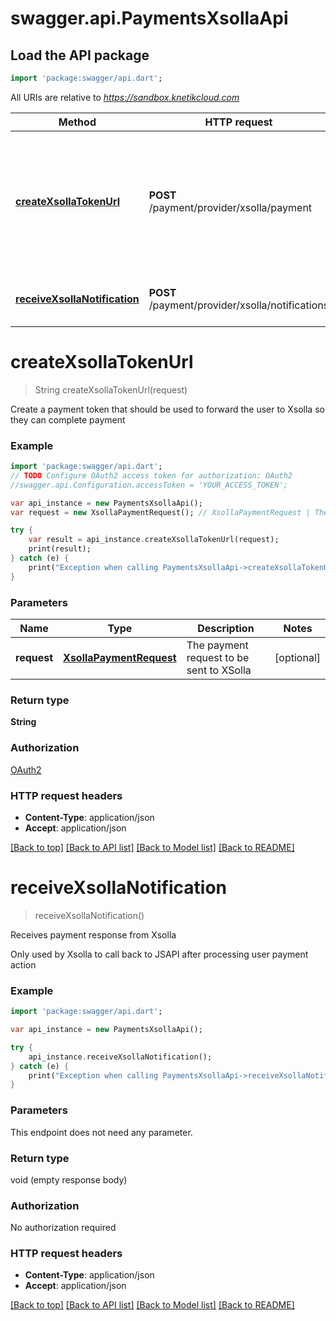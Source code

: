 # swagger.api.PaymentsXsollaApi

## Load the API package
```dart
import 'package:swagger/api.dart';
```

All URIs are relative to *https://sandbox.knetikcloud.com*

Method | HTTP request | Description
------------- | ------------- | -------------
[**createXsollaTokenUrl**](PaymentsXsollaApi.md#createXsollaTokenUrl) | **POST** /payment/provider/xsolla/payment | Create a payment token that should be used to forward the user to Xsolla so they can complete payment
[**receiveXsollaNotification**](PaymentsXsollaApi.md#receiveXsollaNotification) | **POST** /payment/provider/xsolla/notifications | Receives payment response from Xsolla


# **createXsollaTokenUrl**
> String createXsollaTokenUrl(request)

Create a payment token that should be used to forward the user to Xsolla so they can complete payment

### Example 
```dart
import 'package:swagger/api.dart';
// TODO Configure OAuth2 access token for authorization: OAuth2
//swagger.api.Configuration.accessToken = 'YOUR_ACCESS_TOKEN';

var api_instance = new PaymentsXsollaApi();
var request = new XsollaPaymentRequest(); // XsollaPaymentRequest | The payment request to be sent to XSolla

try { 
    var result = api_instance.createXsollaTokenUrl(request);
    print(result);
} catch (e) {
    print("Exception when calling PaymentsXsollaApi->createXsollaTokenUrl: $e\n");
}
```

### Parameters

Name | Type | Description  | Notes
------------- | ------------- | ------------- | -------------
 **request** | [**XsollaPaymentRequest**](XsollaPaymentRequest.md)| The payment request to be sent to XSolla | [optional] 

### Return type

**String**

### Authorization

[OAuth2](../README.md#OAuth2)

### HTTP request headers

 - **Content-Type**: application/json
 - **Accept**: application/json

[[Back to top]](#) [[Back to API list]](../README.md#documentation-for-api-endpoints) [[Back to Model list]](../README.md#documentation-for-models) [[Back to README]](../README.md)

# **receiveXsollaNotification**
> receiveXsollaNotification()

Receives payment response from Xsolla

Only used by Xsolla to call back to JSAPI after processing user payment action

### Example 
```dart
import 'package:swagger/api.dart';

var api_instance = new PaymentsXsollaApi();

try { 
    api_instance.receiveXsollaNotification();
} catch (e) {
    print("Exception when calling PaymentsXsollaApi->receiveXsollaNotification: $e\n");
}
```

### Parameters
This endpoint does not need any parameter.

### Return type

void (empty response body)

### Authorization

No authorization required

### HTTP request headers

 - **Content-Type**: application/json
 - **Accept**: application/json

[[Back to top]](#) [[Back to API list]](../README.md#documentation-for-api-endpoints) [[Back to Model list]](../README.md#documentation-for-models) [[Back to README]](../README.md)

